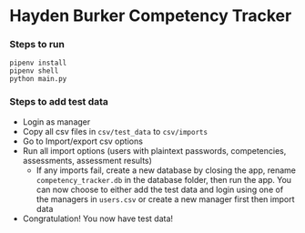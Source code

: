
# Hayden Burker Competency Tracker

### Steps to run

	pipenv install
	pipenv shell
	python main.py

### Steps to add test data

* Login as manager
* Copy all csv files in `csv/test_data` to `csv/imports`
* Go to Import/export csv options
* Run all import options (users with plaintext passwords, competencies, assessments, assessment results)
	* If any imports fail, create a new database by closing the app, rename `competency_tracker.db` in the database folder, then run the app. You can now choose to either add the test data and login using one of the managers in `users.csv` or create a new manager first then import data
* Congratulation! You now have test data!